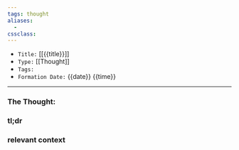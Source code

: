```yaml
---
tags: thought
aliases: 
  - 
cssclass: 
---
```


- `Title:` [[{{title}}]]
- `Type:` [[Thought]]
- `Tags:` 
- `Formation Date:` {{date}} {{time}}

---

### The Thought:


### tl;dr


### relevant context